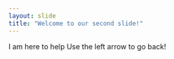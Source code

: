 ```yaml
---
layout: slide
title: "Welcome to our second slide!"
---
```

I am here to help
Use the left arrow to go back!

